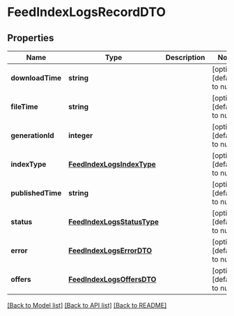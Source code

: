 # FeedIndexLogsRecordDTO

## Properties
Name | Type | Description | Notes
------------ | ------------- | ------------- | -------------
**downloadTime** | **string** |  | [optional] [default to null]
**fileTime** | **string** |  | [optional] [default to null]
**generationId** | **integer** |  | [optional] [default to null]
**indexType** | [**FeedIndexLogsIndexType**](FeedIndexLogsIndexType.md) |  | [optional] [default to null]
**publishedTime** | **string** |  | [optional] [default to null]
**status** | [**FeedIndexLogsStatusType**](FeedIndexLogsStatusType.md) |  | [optional] [default to null]
**error** | [**FeedIndexLogsErrorDTO**](FeedIndexLogsErrorDTO.md) |  | [optional] [default to null]
**offers** | [**FeedIndexLogsOffersDTO**](FeedIndexLogsOffersDTO.md) |  | [optional] [default to null]

[[Back to Model list]](../README.md#documentation-for-models) [[Back to API list]](../README.md#documentation-for-api-endpoints) [[Back to README]](../README.md)


